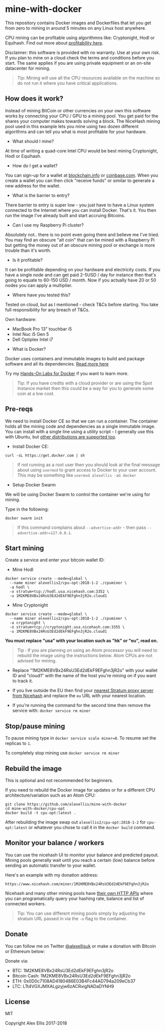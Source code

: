 mine-with-docker
=================

This repository contains Docker images and Dockerfiles that let you get from zero to mining in around 5 minutes on any Linux host anywhere.

CPU mining can be profitable using algorithmns like: Cryptonight, Hodl or Equihash. Find out more about [profitability here](https://www.nicehash.com/profitability-calculator).

Disclaimer: this software is provided with no warranty. Use at your own risk. If you plan to mine on a cloud check the terms and conditions before you start. The same applies if you are using private equipment or an on-site datacenter for mining.

> Tip: Mining will use all the CPU resources available on the machine so do not run it where you have critical applications.

## How does it work?

Instead of mining BitCoin or other currencies on your own this software works by connecting your CPU / GPU to a mining pool. You get paid for the shares your computer makes towards solving a block. The NiceHash mining pool used in this example lets you mine using two dozen different algorithms and can tell you what is most profitable for your hardware.

* What should I mine?

At time of writing a quad-core Intel CPU would be best mining Cryptonight, Hodl or Equihash.

* How do I get a wallet?

You can sign-up for a wallet at [blockchain.info](https://blockchain.info) or [coinbase.com](https://www.coinbase.com/). When you create a wallet you can then click "receive funds" or similar to generate a new address for the wallet.

* What is the barrier to entry?

There barrier to entry is super low - you just have to have a Linux system connected to the Internet where you can install Docker. That's it. You then run the image I've already built and start accruing Bitcoins.

* Can I use my Raspberry Pi cluster?

Absolutely not.. there is no point even going there and believe me I've tried. You may find an obscure "alt coin" that can be mined with a Raspberry Pi but getting the money out of an obscure mining pool or exchange is more trouble than it's worth.

* Is it profitable?

It can be profitable depending on your hardware and electricity costs. If you have a single node and can get paid 2-5USD / day for instance then that's going to equate to 60-150 USD / month. Now if you actually have 20 or 50 nodes you can apply a multiplier.

* Where have you tested this?

Tested on cloud, but as I mentioned - check T&Cs before starting. You take full responsibility for any breach of T&Cs.

Own hardware:

- MacBook Pro 13" touchbar i5
- Intel Nuc i5 Gen 5
- Dell Optiplex Intel i7

* What is Docker?

Docker uses containers and immutable images to build and package software and all its dependencies. [Read more here](https://www.docker.com/what-docker)

Try my [Hands-On Labs for Docker](https://github.com/alexellis/HandsOnDocker/blob/master/Labs.md) if you want to learn more.

> Tip: If you have credits with a cloud provider or are using the Spot Instance market then this could be a way for you to generate some coin at a low cost.

## Pre-reqs

We need to install Docker CE so that we can run a container. The container holds all the mining code and dependencies as a single immutable image. You can install with a single line using a utility script - I generally use this with Ubuntu, but [other distributions are supported too](https://www.docker.com/community-edition).

* Install Docker CE:

```
curl -sL https://get.docker.com | sh
```

> If not running as a root user then you should look at the final message about using `usermod` to grant access to Docker to your user account. This may be something like `usermod alexellis -aG docker`

* Setup Docker Swarm

We will be using Docker Swarm to control the container we're using for mining.

Type in the following:

```
docker swarm init
```

> If this command complains about `--advertise-addr` - then pass `--advertise-addr=127.0.0.1`.

## Start mining

Create a service and enter your bitcoin wallet ID:

* Mine Hodl

```
docker service create --mode=global \
  --name miner alexellis2/cpu-opt:2018-1-2 ./cpuminer \
  -a hodl \
  -o stratum+tcp://hodl.usa.nicehash.com:3352 \
  -u 1M2KME8VBx24RsU3Ed2dEkF9EFghn3jR2o.cloud1
```

* Mine Cryptonight

```
docker service create --mode=global \
  --name miner alexellis2/cpu-opt:2018-1-2 ./cpuminer \
  -a cryptonight \
  -o stratum+tcp://cryptonight.usa.nicehash.com:3355 \
  -u 1M2KME8VBx24RsU3Ed2dEkF9EFghn3jR2o.cloud1
```

**You must replace "usa" with your location such as "hk" or "eu", read on.**

> Tip : If you are planning on using an Atom processor you will need to rebuild the image using the instructions below. Atom CPUs are not advised for mining.

* Replace "1M2KME8VBx24RsU3Ed2dEkF9EFghn3jR2o" with your wallet ID and "cloud1" with the name of the host you're mining on if you want to track it.

* If you live outside the EU then find your [nearest Stratum proxy server from Nicehash](https://www.nicehash.com/asic-mining) and replace the `eu` URL with your nearest location.

* If you're running the command for the second time then remove the service with: `docker service rm miner`

## Stop/pause mining

To pause mining type in `docker service scale miner=0`. To resume set the replicas to `1`.

To completely stop mining use `docker service rm miner`

## Rebuild the image

This is optional and not recommended for beginners.

If you need to rebuild the Docker image for updates or for a different CPU architecture/variation such as an Atom CPU:

```
git clone https://github.com/alexellis/mine-with-docker
cd mine-with-docker/cpu-opt
docker build -t cpu-opt:latest .
```

After rebuilding the image swap out `alexellis2/cpu-opt:2018-1-2` for `cpu-opt:latest` or whatever you chose to call it in the `docker build` command.

## Monitor your balance / workers

You can use the nicehash UI to monitor your balance and predicted payout. Mining pools generally wait until you reach a certain (low) balance before sending an automatic transfer to your wallet.

Here's an example with my donation address:

```
https://www.nicehash.com/miner/1M2KME8VBx24RsU3Ed2dEkF9EFghn3jR2o
```

Nicehash and many other mining pools have [their own HTTP APIs](https://www.nicehash.com/doc-api) where you can programatically query your hashing rate, balance and list of connected workers.

> Tip: You can use different mining pools simply by adjusting the stratum URL passed in via the `-o` flag to the container.


## Donate

You can follow me on Twitter [@alexellisuk](https://twitter.com/alexellisuk) or make a donation with Bitcoin or Ethereum below:

Donate via:

* BTC: 1M2KME8VBx24RsU3Ed2dEkF9EFghn3jR2o
* Bitcoin Cash: 1M2KME8VBx24RsU3Ed2dEkF9EFghn3jR2o
* ETH: 0x0D0c7108AD4180486E03B4Fc44AD794a209eCb37
* LTC: LTt4VGXJMXALgzyjw6zACRxigNADaDYNH9

## License

MIT

Copyright Alex Ellis 2017-2018
